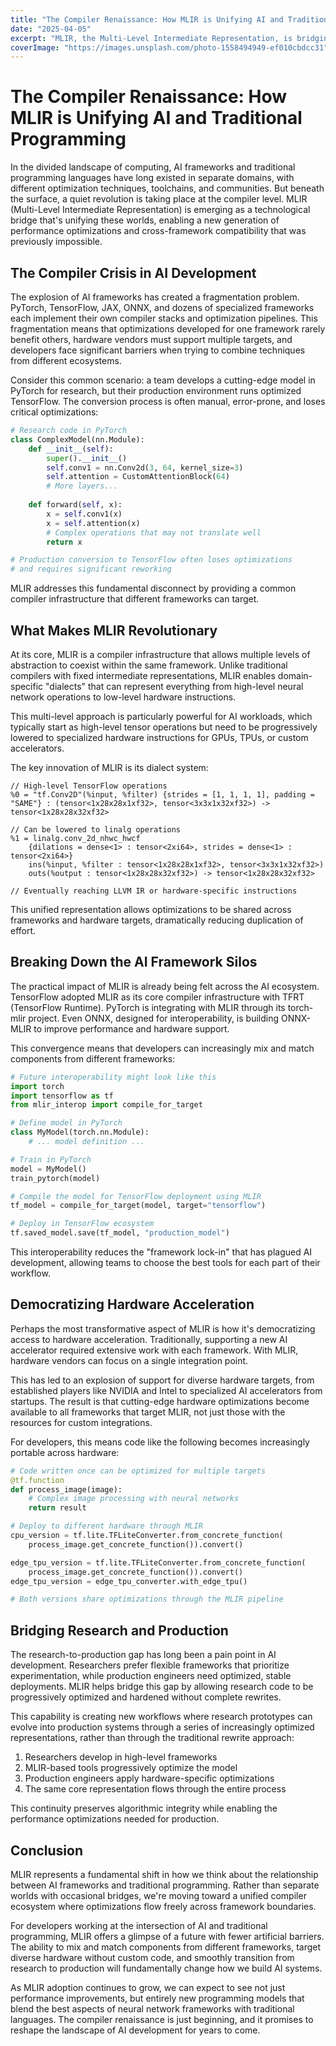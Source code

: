 ```yaml
---
title: "The Compiler Renaissance: How MLIR is Unifying AI and Traditional Programming"
date: "2025-04-05"
excerpt: "MLIR, the Multi-Level Intermediate Representation, is bridging the gap between AI frameworks and traditional programming languages, creating unprecedented opportunities for optimization and interoperability."
coverImage: "https://images.unsplash.com/photo-1558494949-ef010cbdcc31"
---
```


# The Compiler Renaissance: How MLIR is Unifying AI and Traditional Programming

In the divided landscape of computing, AI frameworks and traditional programming languages have long existed in separate domains, with different optimization techniques, toolchains, and communities. But beneath the surface, a quiet revolution is taking place at the compiler level. MLIR (Multi-Level Intermediate Representation) is emerging as a technological bridge that's unifying these worlds, enabling a new generation of performance optimizations and cross-framework compatibility that was previously impossible.

## The Compiler Crisis in AI Development

The explosion of AI frameworks has created a fragmentation problem. PyTorch, TensorFlow, JAX, ONNX, and dozens of specialized frameworks each implement their own compiler stacks and optimization pipelines. This fragmentation means that optimizations developed for one framework rarely benefit others, hardware vendors must support multiple targets, and developers face significant barriers when trying to combine techniques from different ecosystems.

Consider this common scenario: a team develops a cutting-edge model in PyTorch for research, but their production environment runs optimized TensorFlow. The conversion process is often manual, error-prone, and loses critical optimizations:

```python
# Research code in PyTorch
class ComplexModel(nn.Module):
    def __init__(self):
        super().__init__()
        self.conv1 = nn.Conv2d(3, 64, kernel_size=3)
        self.attention = CustomAttentionBlock(64)
        # More layers...
    
    def forward(self, x):
        x = self.conv1(x)
        x = self.attention(x)
        # Complex operations that may not translate well
        return x

# Production conversion to TensorFlow often loses optimizations
# and requires significant reworking
```

MLIR addresses this fundamental disconnect by providing a common compiler infrastructure that different frameworks can target.

## What Makes MLIR Revolutionary

At its core, MLIR is a compiler infrastructure that allows multiple levels of abstraction to coexist within the same framework. Unlike traditional compilers with fixed intermediate representations, MLIR enables domain-specific "dialects" that can represent everything from high-level neural network operations to low-level hardware instructions.

This multi-level approach is particularly powerful for AI workloads, which typically start as high-level tensor operations but need to be progressively lowered to specialized hardware instructions for GPUs, TPUs, or custom accelerators.

The key innovation of MLIR is its dialect system:

```mlir
// High-level TensorFlow operations
%0 = "tf.Conv2D"(%input, %filter) {strides = [1, 1, 1, 1], padding = "SAME"} : (tensor<1x28x28x1xf32>, tensor<3x3x1x32xf32>) -> tensor<1x28x28x32xf32>

// Can be lowered to linalg operations
%1 = linalg.conv_2d_nhwc_hwcf
    {dilations = dense<1> : tensor<2xi64>, strides = dense<1> : tensor<2xi64>}
    ins(%input, %filter : tensor<1x28x28x1xf32>, tensor<3x3x1x32xf32>)
    outs(%output : tensor<1x28x28x32xf32>) -> tensor<1x28x28x32xf32>

// Eventually reaching LLVM IR or hardware-specific instructions
```

This unified representation allows optimizations to be shared across frameworks and hardware targets, dramatically reducing duplication of effort.

## Breaking Down the AI Framework Silos

The practical impact of MLIR is already being felt across the AI ecosystem. TensorFlow adopted MLIR as its core compiler infrastructure with TFRT (TensorFlow Runtime). PyTorch is integrating with MLIR through its torch-mlir project. Even ONNX, designed for interoperability, is building ONNX-MLIR to improve performance and hardware support.

This convergence means that developers can increasingly mix and match components from different frameworks:

```python
# Future interoperability might look like this
import torch
import tensorflow as tf
from mlir_interop import compile_for_target

# Define model in PyTorch
class MyModel(torch.nn.Module):
    # ... model definition ...

# Train in PyTorch
model = MyModel()
train_pytorch(model)

# Compile the model for TensorFlow deployment using MLIR
tf_model = compile_for_target(model, target="tensorflow")

# Deploy in TensorFlow ecosystem
tf.saved_model.save(tf_model, "production_model")
```

This interoperability reduces the "framework lock-in" that has plagued AI development, allowing teams to choose the best tools for each part of their workflow.

## Democratizing Hardware Acceleration

Perhaps the most transformative aspect of MLIR is how it's democratizing access to hardware acceleration. Traditionally, supporting a new AI accelerator required extensive work with each framework. With MLIR, hardware vendors can focus on a single integration point.

This has led to an explosion of support for diverse hardware targets, from established players like NVIDIA and Intel to specialized AI accelerators from startups. The result is that cutting-edge hardware optimizations become available to all frameworks that target MLIR, not just those with the resources for custom integrations.

For developers, this means code like the following becomes increasingly portable across hardware:

```python
# Code written once can be optimized for multiple targets
@tf.function
def process_image(image):
    # Complex image processing with neural networks
    return result

# Deploy to different hardware through MLIR
cpu_version = tf.lite.TFLiteConverter.from_concrete_function(
    process_image.get_concrete_function()).convert()

edge_tpu_version = tf.lite.TFLiteConverter.from_concrete_function(
    process_image.get_concrete_function()).convert()
edge_tpu_version = edge_tpu_converter.with_edge_tpu()

# Both versions share optimizations through the MLIR pipeline
```

## Bridging Research and Production

The research-to-production gap has long been a pain point in AI development. Researchers prefer flexible frameworks that prioritize experimentation, while production engineers need optimized, stable deployments. MLIR helps bridge this gap by allowing research code to be progressively optimized and hardened without complete rewrites.

This capability is creating new workflows where research prototypes can evolve into production systems through a series of increasingly optimized representations, rather than through the traditional rewrite approach:

1. Researchers develop in high-level frameworks
2. MLIR-based tools progressively optimize the model
3. Production engineers apply hardware-specific optimizations
4. The same core representation flows through the entire process

This continuity preserves algorithmic integrity while enabling the performance optimizations needed for production.

## Conclusion

MLIR represents a fundamental shift in how we think about the relationship between AI frameworks and traditional programming. Rather than separate worlds with occasional bridges, we're moving toward a unified compiler ecosystem where optimizations flow freely across framework boundaries.

For developers working at the intersection of AI and traditional programming, MLIR offers a glimpse of a future with fewer artificial barriers. The ability to mix and match components from different frameworks, target diverse hardware without custom code, and smoothly transition from research to production will fundamentally change how we build AI systems.

As MLIR adoption continues to grow, we can expect to see not just performance improvements, but entirely new programming models that blend the best aspects of neural network frameworks with traditional languages. The compiler renaissance is just beginning, and it promises to reshape the landscape of AI development for years to come.